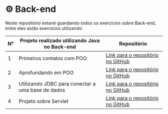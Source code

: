 # ⚙ Back-end 
Neste repositório estarei guardando todos os exercícios sobre Back-end, entre eles estão exercícios utilizando: 

|  N° | Projeto realizado utilizando Java no Back-end                                                                | Repositório |
| --- | ------------------------------------------------------------------------------------------------- | ---- |
| 1   | Primeiros contatos com POO | [Link para o repositório no GitHub](https://github.com/fabianojunior139/Academia-Java-Atos/tree/main/Back-end/Exercicio%201%20-%20Primeiros%20contatos%20com%20POO/Exercicio1_POO/src/Exercicios) |
| 2   | Aprofundando em POO | [Link para o repositório no GitHub](https://github.com/fabianojunior139/Academia-Java-Atos/tree/main/Back-end/Exercicio%202%20-%20Aprofundando%20em%20POO/Exercicio2_POO_Slides/src/Exercicios) |
| 3   | Utilizando JDBC para conectar a uma base de dados | [Link para o repositório no GitHub](https://github.com/fabianojunior139/Academia-Java-Atos/tree/main/Back-end/Exercicio%203%20-%20Utilizando%20JDBC%20para%20conectar%20a%20uma%20base%20de%20dados/JDBC/src/main/java) |
| 4   | Projeto sobre Servlet | [Link para o repositório no GitHub](https://github.com/fabianojunior139/projeto-servlet) |
